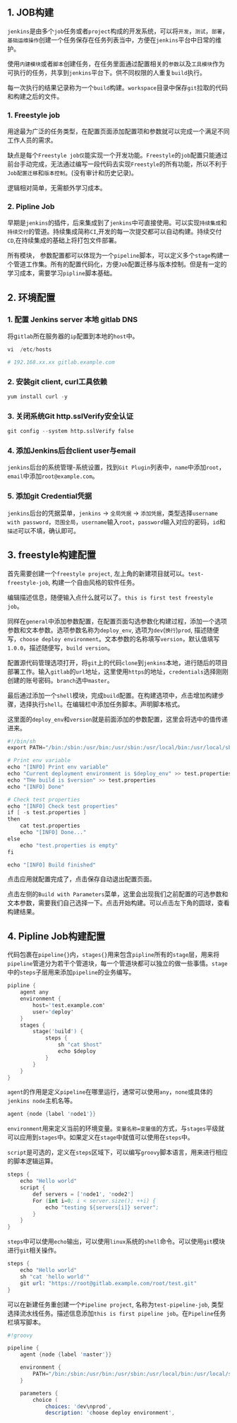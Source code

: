## 1. JOB构建

```jenkins```是由多个```job```任务或者```project```构成的开发系统，可以将```开发```，```测试```，```部署```，```基础运维操作```创建一个任务保存在任务列表当中，方便在```jenkins```平台中日常的维护。

使用```内建模块```或者```脚本```创建任务，在任务里面通过配置相关的```参数```以及```工具模块```作为可执行的任务，共享到```jenkins```平台下。供不同权限的人重复```build```执行。

每一次执行的结果记录称为一个```build```构建。```workspace```目录中保存```git```拉取的代码和构建之后的文件。

### 1. Freestyle job

用途最为广泛的任务类型，在配置页面添加配置项和参数就可以完成一个满足不同工作人员的需求。

缺点是每个```Freestyle job仅```能实现一个开发功能。```Freestyle```的```job```配置只能通过前台手动完成，无法通过编写一段代码去实现```Freestyle```的所有功能，所以不利于```Job配置迁移```和```版本控制```。(没有审计和历史记录)。

逻辑相对简单，无需额外学习成本。

### 2. Pipline Job

早期是```jenkins```的插件，后来集成到了```jenkins```中可直接使用。可以实现```持续集成```和```持续交付```的管道。持续集成简称```CI```,开发的每一次提交都可以自动构建。持续交付```CD```,在持续集成的基础上将打包文件部署。

所有模块， 参数配置都可以体现为一个```pipeline```脚本，可以定义多个```stage```构建一个管道工作集。所有的配置代码化，方便```Job```配置迁移与版本控制。但是有一定的学习成本，需要学习```pipline```脚本基础。

## 2. 环境配置

### 1. 配置 Jenkins server 本地 gitlab DNS

将g```itlab```所在服务器的```ip```配置到本地的```host```中。

```s
vi  /etc/hosts

# 192.168.xx.xx gitlab.example.com
```

### 2. 安装git client, curl工具依赖

```s
yum install curl -y
```

### 3. 关闭系统Git http.sslVerify安全认证

```s
git config --system http.sslVerify false
```

### 4. 添加Jenkins后台client user与email

```jenkins```后台的系统管理-系统设置，找到```Git Plugin```列表中，```name```中添加```root```，```email```中添加```root@example.com```。

### 5. 添加git Credential凭据

```jenkins```后台的凭据菜单，```jenkins``` -> ```全局凭据``` -> ```添加凭据```，类型选择```username with password```，```范围全局```，```username```输入```root```，```password```输入对应的密码，```id```和```描述```可以不填，确认即可。

## 3. freestyle构建配置

首先需要创建一个```freestyle project```, 左上角的新建项目就可以。```test-freestyle-job```, 构建一个自由风格的软件任务。

编辑描述信息，随便输入点什么就可以了。```this is first test freestyle job```。

同样在```general```中添加参数配置，在配置页面勾选参数化构建过程，添加一个选项参数和文本参数。选项参数名称为```deploy_env```, 选项为```dev```(```换行```)```prod```, 描述随便写，```choose deploy environment```。文本参数的名称填写```version```，默认值填写```1.0.0```，描述随便写，```build version```。

配置源代码管理选项打开，将```git```上的代码```clone```到```jenkins```本地，进行随后的项目部署工作。输入```gitlab```的```url```地址，这里使用```https```的地址，```credentials```选择刚刚创建的账号密码。```branch```选中```master```。

最后通过添加一个```shell```模块，完成```build```配置。在构建选项中，点击增加构建步骤，选择执行```shell```。在编辑栏中添加任务脚本。声明脚本格式。

这里面的```deploy_env```和```version```就是前面添加的参数配置，这里会将选中的值传递进来。

```s
#!/bin/sh
export PATH="/bin:/sbin:/usr/bin:/usr/sbin:/usr/local/bin:/usr/local/sbin"

# Print env variable
echo "[INFO] Print env variable"
echo "Current deployment environment is $deploy_env" >> test.properties
echo "THe build is $version" >> test.properties
echo "[INFO] Done"

# Check test properties
echo "[INFO] Check test properties"
if [ -s test.properties ]
then
    cat test.properties
    echo "[INFO] Done..."
else
    echo "test.properties is empty"
fi

echo "[INFO] Build finished"
```

点击应用就配置完成了，点击保存自动退出配置页面。

点击左侧的````Build with Parameters````菜单，这里会出现我们之前配置的可选参数和文本参数，需要我们自己选择一下。点击开始构建。可以点击左下角的圆球，查看构建结果。

## 4. Pipline Job构建配置

代码包裹在```pipeline{}```内，```stages{}```用来包含```pipline```所有的```stage```层，用来将```pipeline```管道分为若干个管道块，每一个管道块都可以独立的做一些事情。```stage```中的```steps```子层用来添加```pipeline```的业务编写。

```s
pipline {
    agent any
    environment {
        host='test.example.com'
        user='deploy'
    }
    stages {
        stage('build') {
            steps {
                sh "cat $host"
                echo $deploy
            }
        }
    }
}
```

```agent```的作用是定义```pipeline```在哪里运行，通常可以使用```any```，```none```或具体的```jenkins node```主机名等。

```s
agent {node {label 'node1'}}
```

```environment```用来定义当前的环境变量。```变量名称=变量值```的方式，与```stages```平级就可以应用到```stages```中。如果定义在```stage```中就值可以使用在```steps```中。

```script```是可选的，定义在```steps```区域下，可以编写```groovy```脚本语言，用来进行相应的脚本逻辑运算。

```s
steps {
    echo "Hello world"
    script {
        def servers = ['node1', 'node2']
        For (int i=0; i < server.size(); ++i) {
            echo "testing ${servers[i]} server";
        }
    }
}
```

```steps```中可以使用```echo```输出，可以使用```linux```系统的```shell```命令。可以使用```git```模块进行```git```相关操作。

```s
steps {
    echo "Hello world"
    sh "cat 'hello world'"
    git url: "https://root@gitlab.example.com/root/test.git"
}
```

可以在新建任务重创建一个```Pipeline project```, 名称为```test-pipeline-job```, 类型选择流水线任务。描述信息添加```this is first pipeline job```。在```Pipeline```任务栏填写脚本。

```s
#!groovy

pipeline {
    agent {node {label 'master'}}

    environment {
        PATH="/bin:/sbin:/usr/bin:/usr/sbin:/usr/local/bin:/usr/local/sbin"
    }

    parameters {
        choice (
            choices: 'dev\nprod',
            description: 'choose deploy environment',
 